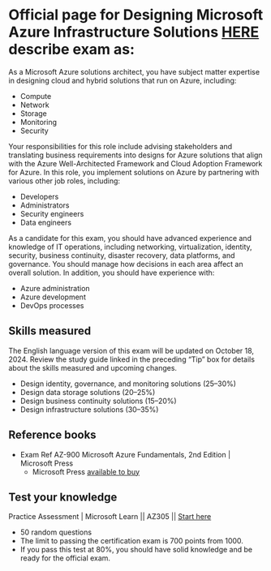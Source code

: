 # Official page for Designing Microsoft Azure Infrastructure Solutions [HERE](https://bit.ly/AZ305MSLearn) describe exam as:

As a Microsoft Azure solutions architect, you have subject matter expertise in designing cloud and hybrid solutions that run on Azure, including:
- Compute
- Network
- Storage
- Monitoring
- Security

Your responsibilities for this role include advising stakeholders and translating business requirements into designs for Azure solutions that align with the Azure Well-Architected Framework and Cloud Adoption Framework for Azure. In this role, you implement solutions on Azure by partnering with various other job roles, including:
- Developers
- Administrators
- Security engineers
- Data engineers

As a candidate for this exam, you should have advanced experience and knowledge of IT operations, including networking, virtualization, identity, security, business continuity, disaster recovery, data platforms, and governance. You should manage how decisions in each area affect an overall solution. In addition, you should have experience with:
- Azure administration
- Azure development
- DevOps processes

## Skills measured
The English language version of this exam will be updated on October 18, 2024. Review the study guide linked in the preceding “Tip” box for details about the skills measured and upcoming changes.
- Design identity, governance, and monitoring solutions (25–30%)
- Design data storage solutions (20–25%)
- Design business continuity solutions (15–20%)
- Design infrastructure solutions (30–35%)

## Reference books
- Exam Ref AZ-900 Microsoft Azure Fundamentals, 2nd Edition | Microsoft Press
  - Microsoft Press [available to buy](https://bit.ly/AZ305ExamRef)


## Test your knowledge
Practice Assessment | Microsoft Learn || AZ305 || [Start here](https://bit.ly/AZ305PracticeTest)
- 50 random questions
- The limit to passing the certification exam is 700 points from 1000.
- If you pass this test at 80%, you should have solid knowledge and be ready for the official exam.
